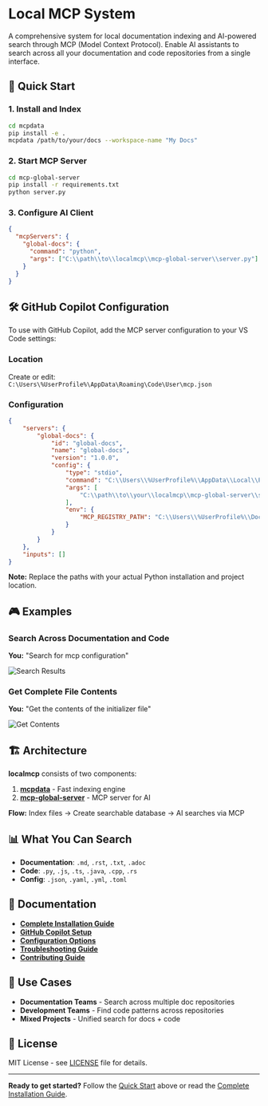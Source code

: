 # Local MCP System

A comprehensive system for local documentation indexing and AI-powered search through MCP (Model Context Protocol). Enable AI assistants to search across all your documentation and code repositories from a single interface.

## 🚀 Quick Start

### 1. Install and Index
```bash
cd mcpdata
pip install -e .
mcpdata /path/to/your/docs --workspace-name "My Docs"
```

### 2. Start MCP Server
```bash
cd mcp-global-server
pip install -r requirements.txt
python server.py
```

### 3. Configure AI Client
```json
{
  "mcpServers": {
    "global-docs": {
      "command": "python",
      "args": ["C:\\path\\to\\localmcp\\mcp-global-server\\server.py"]
    }
  }
}
```

## 🛠️ GitHub Copilot Configuration

To use with GitHub Copilot, add the MCP server configuration to your VS Code settings:

### Location
Create or edit: `C:\Users\%UserProfile%\AppData\Roaming\Code\User\mcp.json`

### Configuration
```json
{
    "servers": {
        "global-docs": {
            "id": "global-docs",
            "name": "global-docs",
            "version": "1.0.0",
            "config": {
                "type": "stdio",
                "command": "C:\\Users\\%UserProfile%\\AppData\\Local\\Programs\\Python\\Python312\\python.exe",
                "args": [
                    "C:\\path\\to\\your\\localmcp\\mcp-global-server\\server.py"
                ],
                "env": {
                    "MCP_REGISTRY_PATH": "C:\\Users\\%UserProfile%\\Documents\\mcpdata"
                }
            }
        }
    },
    "inputs": []
}
```

**Note:** Replace the paths with your actual Python installation and project location.

## 🎮 Examples

### Search Across Documentation and Code
**You:** "Search for mcp configuration"

![Search Results](docs/assets/search.png)

### Get Complete File Contents
**You:** "Get the contents of the initializer file"

![Get Contents](docs/assets/getContents.png)

## 🏗️ Architecture

**localmcp** consists of two components:

1. **[mcpdata](src/README.md)** - Fast indexing engine
2. **[mcp-global-server](mcp-global-server/README.md)** - MCP server for AI

**Flow:** Index files → Create searchable database → AI searches via MCP

## 📊 What You Can Search

- **Documentation**: `.md`, `.rst`, `.txt`, `.adoc`
- **Code**: `.py`, `.js`, `.ts`, `.java`, `.cpp`, `.rs`
- **Config**: `.json`, `.yaml`, `.yml`, `.toml`

## 🔗 Documentation

- **[Complete Installation Guide](docs/INSTALLATION.md)**
- **[GitHub Copilot Setup](docs/GITHUB-COPILOT.md)**
- **[Configuration Options](docs/CONFIGURATION.md)**
- **[Troubleshooting Guide](docs/TROUBLESHOOTING.md)**
- **[Contributing Guide](docs/CONTRIBUTING.md)**

## 🎯 Use Cases

- **Documentation Teams** - Search across multiple doc repositories
- **Development Teams** - Find code patterns across repositories
- **Mixed Projects** - Unified search for docs + code

## 📜 License

MIT License - see [LICENSE](LICENSE) file for details.

---

**Ready to get started?** Follow the [Quick Start](#-quick-start) above or read the [Complete Installation Guide](docs/INSTALLATION.md).
